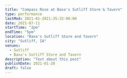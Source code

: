 ```yaml
---
title: "Compass Rose at Baxa's Sutliff Store & Tavern"
type: performance
lastMod: 2021-01-2821:35:32-06:00
date: 2021-07-11
startTime: "2pm"
endTime: "5pm"
location: "Baxa's Sutliff Store and Tavern"
city: "Sutliff, IA"
venues:
  - Sutliff
  - Baxa's Sutliff Store and Tavern
description: "Text about this post"
publishDate: 2021-01-28
draft: false
---
```

